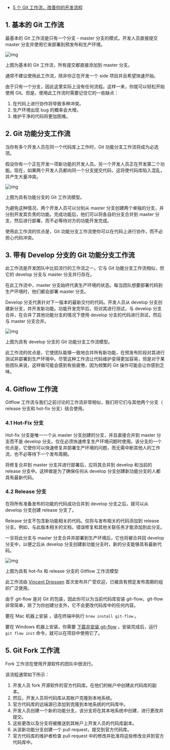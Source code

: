 - [5 个 Git 工作流，改善你的开发流程](https://www.cnblogs.com/xueweihan/p/13524162.html)



## 1. 基本的 Git 工作流

最基本的 Git 工作流是只有一个分支 - master 分支的模式。开发人员直接提交 master 分支并使用它来部署到预发布和生产环境。

![img](https://img2020.cnblogs.com/blog/759200/202008/759200-20200818161329729-796929090.png)

上图为基本的 Git 工作流，所有提交都直接添加到 master 分支。

通常不建议使用此工作流，除非你正在开发一个 side 项目并且希望快速开始。

由于只有一个分支，因此这里实际上没有任何流程。这样一来，你就可以轻松开始使用 Git。但是，使用此工作流时需要记住它的一些缺点：

1. 在代码上进行协作将导致多种冲突。
2. 生产环境出现 bug 的概率会大增。
3. 维护干净的代码将更加困难。

## 2. Git 功能分支工作流

当你有多个开发人员在同一个代码库上工作时，Git 功能分支工作流将成为必选项。

假设你有一个正在开发一项新功能的开发人员。另一个开发人员正在开发第二个功能。现在，如果两个开发人员都向同一个分支提交代码，这将使代码库陷入混乱，并产生大量冲突。

![img](https://img2020.cnblogs.com/blog/759200/202008/759200-20200818161338583-1267594128.png)

上图为具有功能分支的 Git 工作流模型。

为避免这种情况，两个开发人员可以分别从 master 分支创建两个单独的分支，并分别开发其负责的功能。完成功能后，他们可以将各自的分支合并到 master 分支，然后进行部署，而不必等待对方的功能开发完成。

使用此工作流的优点是，Git 功能分支工作流使你可以在代码上进行协作，而不必担心代码冲突。

## 3. 带有 Develop 分支的 Git 功能分支工作流

此工作流是开发团队中比较流行的工作流之一。它与 Git 功能分支工作流相似，但它的 develop 分支与 master 分支并行存在。

在此工作流中，master 分支始终代表生产环境的状态。每当团队想要部署代码到生产环境时，他们都会部署 master 分支。

Develop 分支代表针对下一版本的最新交付的代码。开发人员从 develop 分支创建新分支，并开发新功能。功能开发完毕后，将对其进行测试，与 develop 分支合并，在合并了其他功能分支的情况下使用 develop 分支的代码进行测试，然后与 master 分支合并。

![img](https://img2020.cnblogs.com/blog/759200/202008/759200-20200818161349949-489956003.png)

上图为具有 develop 分支的 Git 功能分支工作流模型。

此工作流的优点是，它使团队能够一致地合并所有新功能，在预发布阶段对其进行测试并部署到生产环境中。尽管这种工作流让代码维护变得更加容易，但是对于某些团队来说，这样做可能会感到有些疲倦，因为频繁的 Git 操作可能会让你感到乏味。

## 4. Gitflow 工作流

Gitflow 工作流与我们之前讨论的工作流非常相似，我们将它们与其他两个分支（ release 分支和 hot-fix 分支）结合使用。

### 4.1 Hot-Fix 分支

Hot-fix 分支是唯一一个从 master 分支创建的分支，并且直接合并到 master 分支而不是 develop 分支。仅在必须快速修复生产环境问题时使用。该分支的一个优点是，它使你可以快速修复并部署生产环境的问题，而无需中断其他人的工作流，也不必等待下一个发布周期。

将修复合并到 master 分支并进行部署后，应将其合并到 develop 和当前的 release 分支中。这样做是为了确保任何从 develop 分支创建新功能分支的人都具有最新代码。

### 4.2 Release 分支

在将所有准备发布的功能的代码成功合并到 develop 分支之后，就可以从 develop 分支创建 release 分支了。

Release 分支不包含新功能相关的代码。仅将与发布相关的代码添加到 release 分支。例如，与此版本相关的文档，错误修复和其他关联任务才能添加到此分支。

一旦将此分支与 master 分支合并并部署到生产环境后，它也将被合并回 develop 分支中，以便之后从 develop 分支创建新功能分支时，新的分支能够具有最新代码。

![img](https://img2020.cnblogs.com/blog/759200/202008/759200-20200818161400164-1833173904.png)

上图为具有 hot-fix 和 release 分支的 Gitflow 工作流模型

此工作流由 [Vincent Driessen](http://nvie.com/posts/a-successful-git-branching-model/) 首次发布并广受欢迎，已被具有预定发布周期的组织广泛使用。

由于 git-flow 是对 Git 的包装，因此你可以为当前代码库安装 git-flow。git-flow 非常简单，除了为你创建分支外，它不会更改代码库中的任何内容。

要在 Mac 机器上安装 ，请在终端中执行 `brew install git-flow` 。

要在 Windows 机器上安装，你需要 [下载并安装 git-flow](https://git-scm.com/download/win) 。安装完成后，运行 `git flow init` 命令，就可以在项目中使用它了。

## 5. Git Fork 工作流

Fork 工作流在使用开源软件的团队中很流行。

该流程通常如下所示：

1. 开发人员 fork 开源软件的官方代码库。在他们的帐户中创建此代码库的副本。
2. 然后，开发人员将代码库从其帐户克隆到本地系统。
3. 官方代码库的远端源已添加到克隆到本地系统的代码库中。
4. 开发人员创建一个新的功能分支，该分支将在其本地系统中创建，进行更改并提交。
5. 这些更改以及分支将被推送到其帐户上开发人员的代码库副本。
6. 从该新功能分支创建一个 pull request，提交到官方代码库。
7. 官方代码库的维护者检查 pull request 中的修改并批准将这些修改合并到官方代码库中。